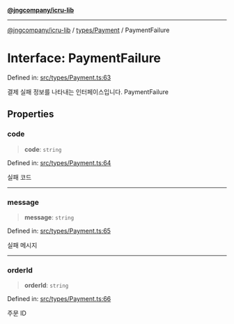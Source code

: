 [**@jngcompany/icru-lib**](../../../README.md)

***

[@jngcompany/icru-lib](../../../README.md) / [types/Payment](../README.md) / PaymentFailure

# Interface: PaymentFailure

Defined in: [src/types/Payment.ts:63](https://github.com/jngcompany/icru-lib/blob/d3a4d9c24074b22f396121b6f6d7c5106c66ae75/src/types/Payment.ts#L63)

결제 실패 정보를 나타내는 인터페이스입니다.
 PaymentFailure

## Properties

### code

> **code**: `string`

Defined in: [src/types/Payment.ts:64](https://github.com/jngcompany/icru-lib/blob/d3a4d9c24074b22f396121b6f6d7c5106c66ae75/src/types/Payment.ts#L64)

실패 코드

***

### message

> **message**: `string`

Defined in: [src/types/Payment.ts:65](https://github.com/jngcompany/icru-lib/blob/d3a4d9c24074b22f396121b6f6d7c5106c66ae75/src/types/Payment.ts#L65)

실패 메시지

***

### orderId

> **orderId**: `string`

Defined in: [src/types/Payment.ts:66](https://github.com/jngcompany/icru-lib/blob/d3a4d9c24074b22f396121b6f6d7c5106c66ae75/src/types/Payment.ts#L66)

주문 ID
